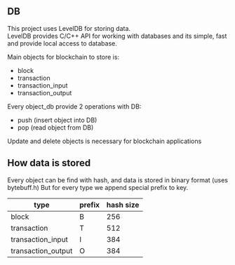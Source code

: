 ## DB
 This project uses LevelDB for storing data.  
 LevelDB provides C/C++ API for working with databases and its simple, fast and provide local access to database.

 Main objects for blockchain to store is:
 - block
 - transaction
 - transaction_input
 - transaction_output

 Every object_db provide 2 operations with DB:
 - push (insert object into DB)
 - pop (read object from DB)

 Update and delete objects is necessary for blockchain applications

## How data is stored

 Every object can be find with hash, and data is stored in binary format (uses bytebuff.h)
 But for every type we append special prefix to key.
 
 | type               | prefix | hash size |
 |--------------------|--------|-----------|
 | block              | B      | 256       |
 | transaction        | T      | 512       |
 | transaction_input  | I      | 384       |
 | transaction_output | O      | 384       |